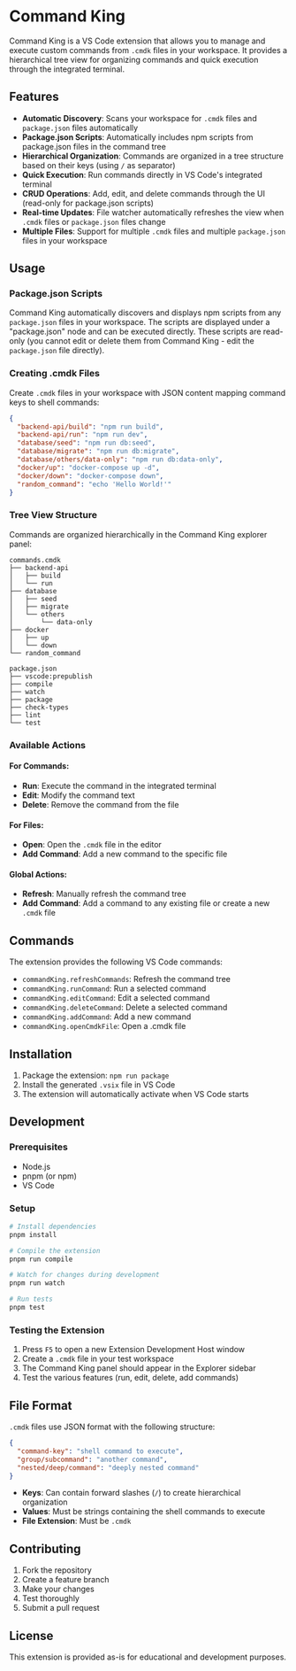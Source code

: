 # Command King

Command King is a VS Code extension that allows you to manage and execute custom commands from `.cmdk` files in your workspace. It provides a hierarchical tree view for organizing commands and quick execution through the integrated terminal.

## Features

- **Automatic Discovery**: Scans your workspace for `.cmdk` files and `package.json` files automatically
- **Package.json Scripts**: Automatically includes npm scripts from package.json files in the command tree
- **Hierarchical Organization**: Commands are organized in a tree structure based on their keys (using `/` as separator)
- **Quick Execution**: Run commands directly in VS Code's integrated terminal
- **CRUD Operations**: Add, edit, and delete commands through the UI (read-only for package.json scripts)
- **Real-time Updates**: File watcher automatically refreshes the view when `.cmdk` files or `package.json` files change
- **Multiple Files**: Support for multiple `.cmdk` files and multiple `package.json` files in your workspace

## Usage

### Package.json Scripts

Command King automatically discovers and displays npm scripts from any `package.json` files in your workspace. The scripts are displayed under a "package.json" node and can be executed directly. These scripts are read-only (you cannot edit or delete them from Command King - edit the `package.json` file directly).

### Creating .cmdk Files

Create `.cmdk` files in your workspace with JSON content mapping command keys to shell commands:

```json
{
  "backend-api/build": "npm run build",
  "backend-api/run": "npm run dev",
  "database/seed": "npm run db:seed",
  "database/migrate": "npm run db:migrate",
  "database/others/data-only": "npm run db:data-only",
  "docker/up": "docker-compose up -d",
  "docker/down": "docker-compose down",
  "random_command": "echo 'Hello World!'"
}
```

### Tree View Structure

Commands are organized hierarchically in the Command King explorer panel:

```
commands.cmdk
├── backend-api
│   ├── build
│   └── run
├── database
│   ├── seed
│   ├── migrate
│   └── others
│       └── data-only
├── docker
│   ├── up
│   └── down
└── random_command

package.json
├── vscode:prepublish
├── compile
├── watch
├── package
├── check-types
├── lint
└── test
```

### Available Actions

#### For Commands:

- **Run**: Execute the command in the integrated terminal
- **Edit**: Modify the command text
- **Delete**: Remove the command from the file

#### For Files:

- **Open**: Open the `.cmdk` file in the editor
- **Add Command**: Add a new command to the specific file

#### Global Actions:

- **Refresh**: Manually refresh the command tree
- **Add Command**: Add a command to any existing file or create a new `.cmdk` file

## Commands

The extension provides the following VS Code commands:

- `commandKing.refreshCommands`: Refresh the command tree
- `commandKing.runCommand`: Run a selected command
- `commandKing.editCommand`: Edit a selected command
- `commandKing.deleteCommand`: Delete a selected command
- `commandKing.addCommand`: Add a new command
- `commandKing.openCmdkFile`: Open a .cmdk file

## Installation

1. Package the extension: `npm run package`
2. Install the generated `.vsix` file in VS Code
3. The extension will automatically activate when VS Code starts

## Development

### Prerequisites

- Node.js
- pnpm (or npm)
- VS Code

### Setup

```bash
# Install dependencies
pnpm install

# Compile the extension
pnpm run compile

# Watch for changes during development
pnpm run watch

# Run tests
pnpm test
```

### Testing the Extension

1. Press `F5` to open a new Extension Development Host window
2. Create a `.cmdk` file in your test workspace
3. The Command King panel should appear in the Explorer sidebar
4. Test the various features (run, edit, delete, add commands)

## File Format

`.cmdk` files use JSON format with the following structure:

```json
{
  "command-key": "shell command to execute",
  "group/subcommand": "another command",
  "nested/deep/command": "deeply nested command"
}
```

- **Keys**: Can contain forward slashes (`/`) to create hierarchical organization
- **Values**: Must be strings containing the shell commands to execute
- **File Extension**: Must be `.cmdk`

## Contributing

1. Fork the repository
2. Create a feature branch
3. Make your changes
4. Test thoroughly
5. Submit a pull request

## License

This extension is provided as-is for educational and development purposes.
